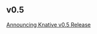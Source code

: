 

## v0.5

[Announcing Knative v0.5 Release](https://medium.com/knative/announcing-knative-v0-5-release-cfe646ca8e30)